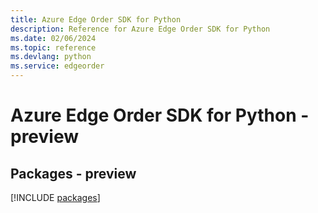 ```yaml
---
title: Azure Edge Order SDK for Python
description: Reference for Azure Edge Order SDK for Python
ms.date: 02/06/2024
ms.topic: reference
ms.devlang: python
ms.service: edgeorder
---
```

# Azure Edge Order SDK for Python - preview
## Packages - preview
[!INCLUDE [packages](edge-order-index.md)]